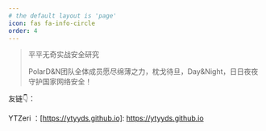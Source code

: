 ```yaml
---
# the default layout is 'page'
icon: fas fa-info-circle
order: 4
---
```


>  平平无奇实战安全研究
>
>  PolarD&N团队全体成员愿尽绵薄之力，枕戈待旦，Day&Night，日日夜夜守护国家网络安全！



友链👇：

YTZeri ：[https://ytyyds.github.io]: https://ytyyds.github.io

